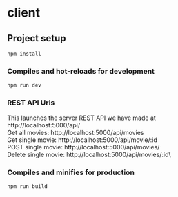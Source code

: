 # client

## Project setup
```
npm install
```

### Compiles and hot-reloads for development
```
npm run dev
```
### REST API Urls
This launches the server REST API we have made at http://localhost:5000/api/\
Get all movies: http://localhost:5000/api/movies\
Get single movie: http://localhost:5000/api/movie/:id\
POST single movie: http://localhost:5000/api/movies/\
Delete single movie: http://localhost:5000/api/movies/:id\

### Compiles and minifies for production
```
npm run build
```
